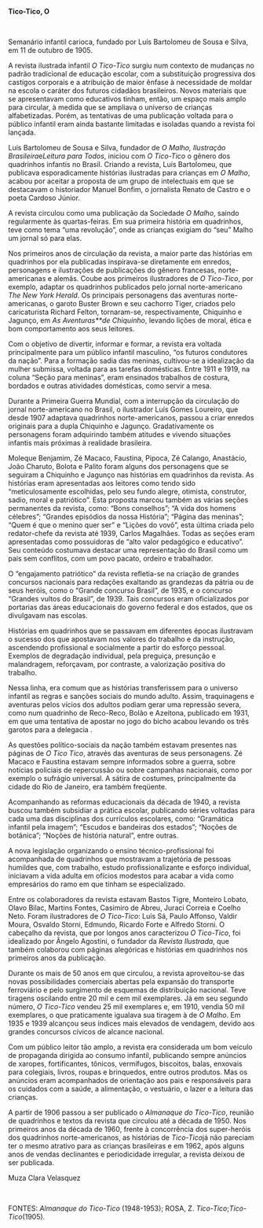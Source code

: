 **Tico-Tico, O**

 

Semanário infantil carioca, fundado por Luís Bartolomeu de Sousa e
Silva, em 11 de outubro de 1905.

A revista ilustrada infantil *O Tico-Tico* surgiu num contexto de
mudanças no padrão tradicional de educação escolar, com a substituição
progressiva dos castigos corporais e a atribuição de maior ênfase à
necessidade de moldar na escola o caráter dos futuros cidadãos
brasileiros. Novos materiais que se apresentavam como educativos tinham,
então, um espaço mais amplo para circular, à medida que se ampliava o
universo de crianças alfabetizadas. Porém, as tentativas de uma
publicação voltada para o público infantil eram ainda bastante limitadas
e isoladas quando a revista foi lançada.

Luís Bartolomeu de Sousa e Silva, fundador de *O Malho, Ilustração
Brasileira*e*Leitura para Todos*, iniciou com *O Tico-Tico* o gênero dos
quadrinhos infantis no Brasil. Criando a revista, Luís Bartolomeu, que
publicava esporadicamente histórias ilustradas para crianças em *O
Malho*, acabou por aceitar a proposta de um grupo de intelectuais em que
se destacavam o historiador Manuel Bonfim, o jornalista Renato de Castro
e o poeta Cardoso Júnior.

A revista circulou como uma publicação da Sociedade *O Malho*, saindo
regularmente às quartas-feiras. Em sua primeira história em quadrinhos,
teve como tema “uma revolução”, onde as crianças exigiam do “seu” Malho
um jornal só para elas.

Nos primeiros anos de circulação da revista, a maior parte das histórias
em quadrinhos por ela publicadas inspirava-se diretamente em enredos,
personagens e ilustrações de publicações do gênero francesas,
norte-americanas e alemãs. Coube aos primeiros ilustradores de *O
Tico-Tico*, por exemplo, adaptar os quadrinhos publicados pelo jornal
norte-americano *The New York Herald*. Os principais personagens das
aventuras norte-americanas, o garoto Buster Brown e seu cachorro Tiger,
criados pelo caricaturista Richard Felton, tornaram-se, respectivamente,
Chiquinho e Jagunço, em *As Aventuras**de Chiquinho*, levando lições de
moral, ética e bom comportamento aos seus leitores.

Com o objetivo de divertir, informar e formar, a revista era voltada
principalmente para um público infantil masculino, “os futuros
condutores da nação”. Para a formação sadia das meninas, cultivou-se a
idealização da mulher submissa, voltada para as tarefas domésticas.
Entre 1911 e 1919, na coluna “Seção para meninas”, eram ensinados
trabalhos de costura, bordados e outras atividades domésticas, como
servir a mesa.

Durante a Primeira Guerra Mundial, com a interrupção da circulação do
jornal norte-americano no Brasil, o ilustrador Luís Gomes Loureiro, que
desde 1907 adaptava quadrinhos norte-americanos, passou a criar enredos
originais para a dupla Chiquinho e Jagunço. Gradativamente os
personagens foram adquirindo também atitudes e vivendo situações
infantis mais próximas à realidade brasileira.

Moleque Benjamim, Zé Macaco, Faustina, Pipoca, Zé Calango, Anastácio,
João Charuto, Bolota e Palito foram alguns dos personagens que se
seguiram a Chiquinho e Jagunço nas histórias em quadrinhos da revista.
As histórias eram apresentadas aos leitores como tendo sido
“meticulosamente escolhidas, pelo seu fundo alegre, otimista,
construtor, sadio, moral e patriótico”. Esta proposta marcou também as
várias seções permanentes da revista, como: “Bons conselhos”; “A vida
dos homens célebres”; “Grandes episódios da nossa História”; “Página das
meninas”; “Quem é que o menino quer ser” e “Lições do vovô”, esta última
criada pelo redator-chefe da revista até 1939, Carlos Magalhães. Todas
as seções eram apresentadas como possuidoras de “alto valor pedagógico e
educativo”. Seu conteúdo costumava destacar uma representação do Brasil
como um país sem conflitos, com um povo pacato, ordeiro e trabalhador.

O “engajamento patriótico” da revista refletia-se na criação de grandes
concursos nacionais para redações exaltando as grandezas da pátria ou de
seus heróis, como o “Grande concurso Brasil”, de 1935, e o concurso
“Grandes vultos do Brasil”, de 1939. Tais concursos eram oficializados
por portarias das áreas educacionais do governo federal e dos estados,
que os divulgavam nas escolas.

Histórias em quadrinhos que se passavam em diferentes épocas ilustravam
o sucesso dos que apostavam nos valores do trabalho e da instrução,
ascendendo profissional e socialmente a partir do esforço pessoal.
Exemplos de degradação individual, pela preguiça, presunção e
malandragem, reforçavam, por contraste, a valorização positiva do
trabalho.

Nessa linha, era comum que as histórias transferissem para o universo
infantil as regras e sanções sociais do mundo adulto. Assim,
traquinagens e aventuras pelos vícios dos adultos podiam gerar uma
repressão severa, como num quadrinho de Reco-Reco, Bolão e Azeitona,
publicado em 1931, em que uma tentativa de apostar no jogo do bicho
acabou levando os três garotos para a delegacia .

As questões político-sociais da nação também estavam presentes nas
páginas de *O Tico Tico*, através das aventuras de seus personagens. Zé
Macaco e Faustina estavam sempre informados sobre a guerra, sobre
notícias policiais de repercussão ou sobre campanhas nacionais, como por
exemplo o sufrágio universal. A sátira de costumes, principalmente da
cidade do Rio de Janeiro, era também freqüente.

Acompanhando as reformas educacionais da década de 1940, a revista
buscou também subsidiar a prática escolar, publicando séries voltadas
para cada uma das disciplinas dos currículos escolares, como: “Gramática
infantil pela imagem”; “Escudos e bandeiras dos estados”; “Noções de
botânica”; “Noções de história natural”, entre outras.

A nova legislação organizando o ensino técnico-profissional foi
acompanhada de quadrinhos que mostravam a trajetória de pessoas humildes
que, com trabalho, estudo profissionalizante e esforço individual,
iniciavam a vida adulta em ofícios modestos para acabar a vida como
empresários do ramo em que tinham se especializado.

Entre os colaboradores da revista estavam Bastos Tigre, Monteiro Lobato,
Olavo Bilac, Martins Fontes, Casimiro de Abreu, Juraci Correia e Coelho
Neto. Foram ilustradores de *O Tico-Tico*: Luís Sá, Paulo Affonso,
Valdir Moura, Osvaldo Storni, Edmundo, Ricardo Forte e Alfredo Storni. O
cabeçalho da revista, que por longos anos caracterizou *O Tico-Tico*,
foi idealizado por Ângelo Agostini, o fundador da *Revista Ilustrada*,
que também colaborou com páginas alegóricas e histórias em quadrinhos
nos primeiros anos da publicação.

Durante os mais de 50 anos em que circulou, a revista aproveitou-se das
novas possibilidades comerciais abertas pela expansão do transporte
ferroviário e pelo surgimento de esquemas de distribuição nacional. Teve
tiragens oscilando entre 20 mil e cem mil exemplares. Já em seu segundo
número, *O Tico-Tico* vendeu 25 mil exemplares e, em 1910, vendia 50 mil
exemplares, o que praticamente igualava sua tiragem à de *O Malho*. Em
1935 e 1939 alcançou seus índices mais elevados de vendagem, devido aos
grandes concursos cívicos de alcance nacional.

Com um público leitor tão amplo, a revista era considerada um bom
veículo de propaganda dirigida ao consumo infantil, publicando sempre
anúncios de xaropes, fortificantes, tônicos, vermífugos, biscoitos,
balas, enxovais para colegiais, livros, roupas e brinquedos, entre
outros produtos. Mas os anúncios eram acompanhados de orientação aos
pais e responsáveis para os cuidados com a saúde, a alimentação, o
vestuário, o lazer e a leitura das crianças.

A partir de 1906 passou a ser publicado o *Almanaque do Tico-Tico*,
reunião de quadrinhos e textos da revista que circulou até a década de
1950. Nos primeiros anos da década de 1960, frente à concorrência dos
super-heróis dos quadrinhos norte-americanos, as histórias de
*Tico-Tico*já não pareciam ter o mesmo atrativo para as crianças
brasileiras e em 1962, após alguns anos de vendas declinantes e
periodicidade irregular, a revista deixou de ser publicada.

Muza Clara Velasquez

 

FONTES: *Almanaque do Tico-Tico* (1948-1953); ROSA, Z.
*Tico-Tico*;*Tico-Tico*(1905).

 

 
